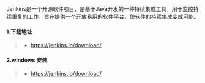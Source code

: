 Jenkins是一个开源软件项目，是基于Java开发的一种持续集成工具，用于监控持续重复的工作，旨在提供一个开放易用的软件平台，使软件的持续集成变成可能。
#### 1.下载地址
> * https://jenkins.io/download/
#### 2.windows 安装
> * https://jenkins.io/download/



